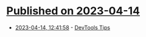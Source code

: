 # [Published on 2023-04-14](index.md)

* [2023-04-14, 12:41:58](https://lobste.rs/s/hpwgnm/devtools_tips) - [DevTools Tips](https://devtoolstips.org/)
